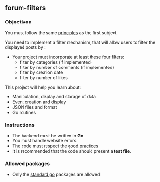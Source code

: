 ## forum-filters
### Objectives

You must follow the same [principles](https://public.01-edu.org/subjects/forum/) as the first subject.

You need to implement a filter mechanism, that will allow users to filter the displayed posts by :

- Your project must incorporate at least these four filters:
    - filter by categories (if implemented)
    - filter by number of comments (if implemented)
    - filter by creation date
    - filter by number of likes

This project will help you learn about:

- Manipulation, display and storage of data
- Event creation and display
- JSON files and format
- Go routines

### Instructions

- The backend must be written in **Go**.
- You must handle website errors.
- The code must respect the [good practices](https://public.01-edu.org/subjects/good-practices/)
- It is recommended that the code should present a **test file**.

### Allowed packages

- Only the [standard go](https://golang.org/pkg/) packages are allowed

